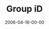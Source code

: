 ---
layout: message
category: message
series: "iD"
title: "Group iD"
date: 2006-04-16-00-00
message_id: 73
---